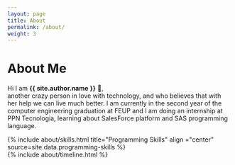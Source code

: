 ```yaml
---
layout: page
title: About
permalink: /about/
weight: 3
---
```


# **About Me**

Hi I am **{{ site.author.name }}** :wave:,<br>
another crazy person in love with technology, and who believes that with her help we can live much better. I am currently in the second year of the computer engineering graduation at FEUP and I am doing an internship at PPN Tecnologia, learning about SalesForce platform and SAS programming language.

<div class="row">
{% include about/skills.html title="Programming Skills" align ="center" source=site.data.programming-skills %}
</div>

<div class="row">
{% include about/timeline.html %}
</div>